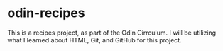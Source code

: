 # odin-recipes

This is a recipes project, as part of the Odin Cirrculum.  I will be utilizing what I learned about HTML, Git, and GitHub for this project.  